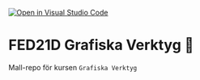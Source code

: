 [![Open in Visual Studio Code](https://classroom.github.com/assets/open-in-vscode-c66648af7eb3fe8bc4f294546bfd86ef473780cde1dea487d3c4ff354943c9ae.svg)](https://classroom.github.com/online_ide?assignment_repo_id=8519247&assignment_repo_type=AssignmentRepo)
# FED21D Grafiska Verktyg 🎨
Mall-repo för kursen `Grafiska Verktyg`
